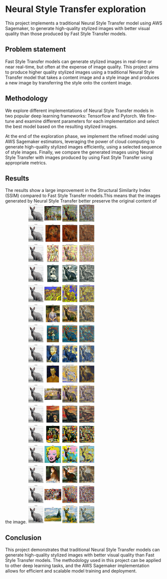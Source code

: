 # Neural Style Transfer exploration
This project implements a traditional Neural Style Transfer model using AWS Sagemaker, to generate high-quality stylized images with better visual quality than those produced by Fast Style Transfer models.

## Problem statement
Fast Style Transfer models can generate stylized images in real-time or near real-time, but often at the expense of image quality. This project aims to produce higher quality stylized images using a traditional Neural Style Transfer model that takes a content image and a style image and produces a new image by transferring the style onto the content image.

## Methodology
We explore different implementations of Neural Style Transfer models in two popular deep learning frameworks: Tensorflow and Pytorch. We fine-tune and examine different parameters for each implementation and select the best model based on the resulting stylized images.

At the end of the exploration phase, we implement the refined model using AWS Sagemaker estimators, leveraging the power of cloud computing to generate high-quality stylized images efficiently, using a selected sequence of style images. Finally, we compare the generated images using Neural Style Transfer with images produced by using Fast Style Transfer using appropriate metrics.

## Results
The results show a large improvement in the Structural Similarity Index (SSIM) compared to Fast Style Transfer models.This means that the images generated by Neural Style Transfer better preserve the original content of the image.
![Neural Style Transfer vs Fast Style Transfer](./data/output/final-results/neural-vs-fast.jpg)

## Conclusion
This project demonstrates that traditional Neural Style Transfer models can generate high-quality stylized images with better visual quality than Fast Style Transfer models. The methodology used in this project can be applied to other deep learning tasks, and the AWS Sagemaker implementation allows for efficient and scalable model training and deployment.



